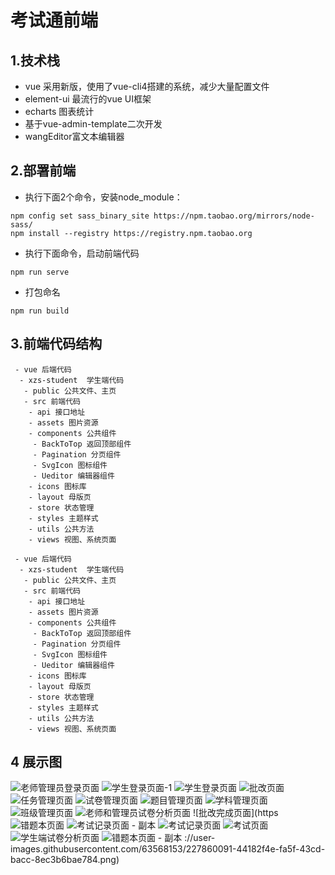 # 考试通前端

## 1.技术栈

- vue 采用新版，使用了vue-cli4搭建的系统，减少大量配置文件
- element-ui 最流行的vue UI框架
- echarts 图表统计
- 基于vue-admin-template二次开发
- wangEditor富文本编辑器

## 2.部署前端

- 执行下面2个命令，安装node_module：

```npm
npm config set sass_binary_site https://npm.taobao.org/mirrors/node-sass/
npm install --registry https://registry.npm.taobao.org  
```

- 执行下面命令，启动前端代码

```npm
npm run serve
```

- 打包命名

```npm
npm run build
```

## 3.前端代码结构

```text
 - vue 后端代码
  - xzs-student  学生端代码
   - public 公共文件、主页
   - src 前端代码
    - api 接口地址
    - assets 图片资源
    - components 公共组件
     - BackToTop 返回顶部组件
     - Pagination 分页组件
     - SvgIcon 图标组件
     - Ueditor 编辑器组件
    - icons 图标库
    - layout 母版页
    - store 状态管理
    - styles 主题样式
    - utils 公共方法
    - views 视图、系统页面
```

```text
 - vue 后端代码
  - xzs-student  学生端代码
   - public 公共文件、主页
   - src 前端代码
    - api 接口地址
    - assets 图片资源
    - components 公共组件
     - BackToTop 返回顶部组件
     - Pagination 分页组件
     - SvgIcon 图标组件
     - Ueditor 编辑器组件
    - icons 图标库
    - layout 母版页
    - store 状态管理
    - styles 主题样式
    - utils 公共方法
    - views 视图、系统页面
```

## 4 展示图

![老师管理员登录页面](https://user-images.githubusercontent.com/63568153/227859982-3aa5c3aa-a046-4804-a70f-b44ab7f3e0e5.png)
![学生登录页面-1](https://user-images.githubusercontent.com/63568153/227859989-f554894b-39d4-472f-adf7-3af5133becef.png)
![学生登录页面](https://user-images.githubusercontent.com/63568153/227860012-ed1a554a-db00-43ac-afdb-f5ddd096f19f.png)
![批改页面](https://user-images.githubusercontent.com/63568153/227860070-d5d28550-ec51-47ed-b967-4c98f4d71b73.png)
![任务管理页面](https://user-images.githubusercontent.com/63568153/227860076-5f8b3960-3f2d-4d6a-9b3e-386bcd1e2c47.png)
![试卷管理页面](https://user-images.githubusercontent.com/63568153/227860078-7e68ac52-c48b-49c2-9c29-fd93c4864f87.png)
![题目管理页面](https://user-images.githubusercontent.com/63568153/227860081-4aae889f-6caa-4b57-aa47-8a8016d9de6b.png)
![学科管理页面](https://user-images.githubusercontent.com/63568153/227860084-6273a315-f9fc-437d-a9c3-776b871232c4.png)
![班级管理页面](https://user-images.githubusercontent.com/63568153/227860085-93e2c580-332e-4805-ae72-f8bc4ecb1126.png)
![老师和管理员试卷分析页面](https://user-images.githubusercontent.com/63568153/227860089-34ff2e75-10ec-41dd-b8dd-a7b7d5d0a36e.png)
![批改完成页面](https![错题本页面](https://user-images.githubusercontent.com/63568153/227860119-798674fd-0a4e-4265-8c34-f87b14b39290.png)
![考试记录页面 - 副本](https://user-images.githubusercontent.com/63568153/227860125-42674c89-8631-4b82-9d7e-3ebef130f582.png)
![考试记录页面](https://user-images.githubusercontent.com/63568153/227860130-54ad0204-8eed-462e-b8c6-8790bf00cb17.png)
![考试页面](https://user-images.githubusercontent.com/63568153/227860132-bfca84f7-a4d1-463d-bfe0-92e09be58b8c.png)
![学生端试卷分析页面](https://user-images.githubusercontent.com/63568153/227860134-bbc6c816-259d-4076-9d79-855bc69bf278.png)
![错题本页面 - 副本](https://user-images.githubusercontent.com/63568153/227860138-61f7d358-328a-4d8f-962a-2aeae60ca46e.png)
://user-images.githubusercontent.com/63568153/227860091-44182f4e-fa5f-43cd-bacc-8ec3b6bae784.png)
